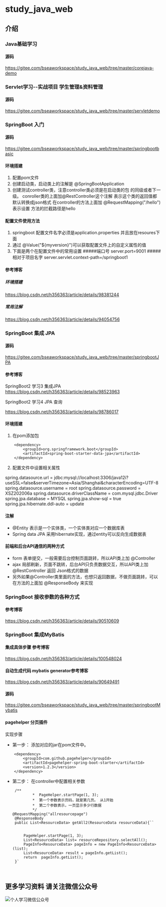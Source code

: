 # study_java_web
## 介绍
### Java基础学习
#### 源码
https://gitee.com/bseaworkspace/study_java_web/tree/master/corejava-demo

###  Servlet学习--实战项目 学生管理&资料管理
#### 源码
https://gitee.com/bseaworkspace/study_java_web/tree/master/servletdemo
###  SpringBoot 入门
#### 源码
https://gitee.com/bseaworkspace/study_java_web/tree/master/springbootbasic
#### 环境搭建
1. 配置pom文件
2. 创建启动类，启动类上的注解是 @SpringBootApplication
3. 创建测试controller类，注意controller类必须是在启动类的包
的同级或者下一级。 conroller类的上面加@RestController这个注解
表示这个类的返回值都默认转换成json格式
在controller的方法上面加 @RequestMapping("/hello") 表示设置
方法的拦截路径是hello
#### 配置文件使用方法
1. springboot 配置文件名字必须是application.properties
并且放在resoures下面
2. 通过 @Value("${myversion}")可以获取配置文件上的自定义属性的值
3. 下面是两个在配置文件中的常用设置 
    #####端口号
   server.port=9001
   #####相对于项目名字
   server.servlet.context-path=/springboot1

#### 参考博客

#####  环境搭建
https://blog.csdn.net/h356363/article/details/98381244
##### 常用注解
https://blog.csdn.net/h356363/article/details/94054756

###  SpringBoot 集成 JPA
#### 源码

https://gitee.com/bseaworkspace/study_java_web/tree/master/springbootJPA
#### 参考博客

SpringBoot2 学习3 集成JPA
https://blog.csdn.net/h356363/article/details/98523963

SpringBoot2 学习4 JPA 查询

https://blog.csdn.net/h356363/article/details/98786017

#### 环境搭建
1. 在pom添加包
 <!--  添加JPA的支持 -->
        <dependency>
            <groupId>org.springframework.boot</groupId>
            <artifactId>spring-boot-starter-data-jpa</artifactId>
        </dependency>
2.  配置文件中设置相关属性
 
spring.datasource.url = jdbc:mysql://localhost:3306/java12i?useSSL=false&serverTimezone=Asia/Shanghai&characterEncoding=UTF-8
spring.datasource.username = root
spring.datasource.password = XSZ202006a
spring.datasource.driverClassName = com.mysql.jdbc.Driver
spring.jpa.database = MYSQL
spring.jpa.show-sql = true
spring.jpa.hibernate.ddl-auto = update

#### 注解

- @Entity 表示是一个实体类，一个实体类对应一个数据库表
- Spring data JPA 采用hibernate实现，通过entity可以反向生成数据表

#### 前端和后台API通信的两种方式

- form 表单提交，一般需要后台控制页面跳转，所以API类上加 @Controller
- ajax 局部刷新，页面不跳转，后台API只负责数据交互，所以API类上加 @RestController 返回
Json格式的数据
- 另外如果@Controller类里面的方法，也想只返回数据，不做页面跳转，可以在方法的上面加 @ResponseBody
来实现

###  SpringBoot  接收参数的各种方式

#### 参考博客
https://blog.csdn.net/h356363/article/details/90510609

###  SpringBoot  集成MyBatis

#### 集成具体步骤  参考博客 
https://blog.csdn.net/h356363/article/details/100548024
#### 自动生成代码 mybatis generator参考博客 
https://blog.csdn.net/h356363/article/details/90649491
#### 源码
https://gitee.com/bseaworkspace/study_java_web/tree/master/springbootMybatis
#### pagehelper 分页插件

实现步骤
- 第一步： 添加对应的jar在pom文件中。
<!--pagehelper 分页插件-->
        <dependency>
            <groupId>com.github.pagehelper</groupId>
            <artifactId>pagehelper-spring-boot-starter</artifactId>
            <version>1.2.3</version>
        </dependency>
- 第二步： 在controller中配置相关参数

   ``` 
    /**
            *  PageHelper.startPage(1, 3);
            *  第一个参数表示页码，就是第几页。 从1开始
            *  第二个参数表示，一页显示多少行数据
            */
   @RequestMapping("allresourcepage")
    @ResponseBody
    public List<ResourceData> getAll2(ResourceData resourceData){``
        
       
        PageHelper.startPage(1, 3);
        List<ResourceData> list= resourceRepository.selectAll();
        PageInfo<ResourceData> pageInfo = new PageInfo<ResourceData>(list);
        List<ResourceData> result = pageInfo.getList();
        return  pageInfo.getList();
    }`
    


## 更多学习资料 请关注微信公众号

![个人学习微信公众号](https://images.gitee.com/uploads/images/2020/1127/113142_f6ab57bb_768204.jpeg "qrcode_for_gh_caf4624e6df8_258.jpg")













